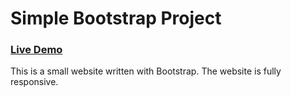 # Simple Bootstrap Project

### [Live Demo](https://web.engr.oregonstate.edu/~beckhamd/cs290/)

This is a small website written with Bootstrap. The website is fully responsive.
